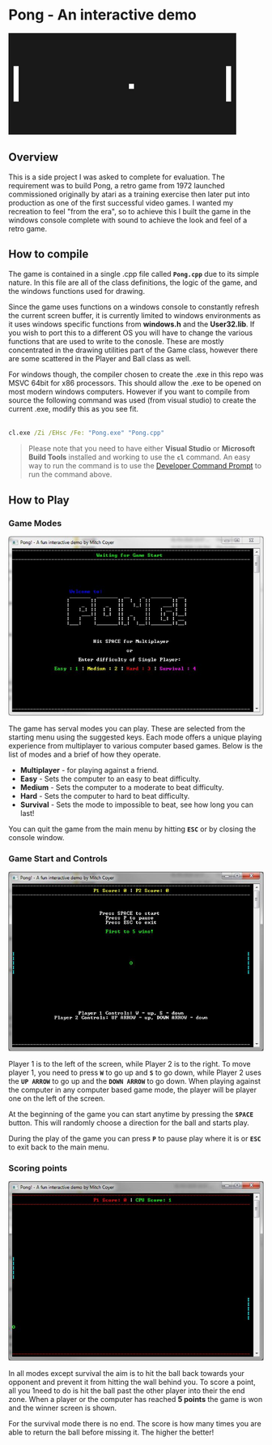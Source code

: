 # Pong - An interactive demo

![Main Menu](Images/example_pong.png)

## Overview

This is a side project I was asked to complete for evaluation. The requirement was to build Pong, a retro game from 1972 launched commissioned originally by atari as a training exercise then later put into production as one of the first successful video games. I wanted my recreation to feel "from the era", so to achieve this I built the game in the windows console complete with sound to achieve the look and feel of a retro game.

## How to compile

The game is contained in a single .cpp file called __`Pong.cpp`__ due to its simple nature. In this file are all of the class definitions, the logic of the game, and the windows functions used for drawing.

Since the game uses functions on a windows console to constantly refresh the current screen buffer, it is currently limited to windows environments as it uses windows specific functions from __windows.h__ and the __User32.lib__. If you wish to port this to a different OS you will have to change the various functions that are used to write to the conosle. These are mostly concentrated in the drawing utilities part of the Game class, however there are some scattered in the Player and Ball class as well.

For windows though, the compiler chosen to create the .exe in this repo was MSVC 64bit for x86 processors. This should allow the .exe to be opened on most modern windows computers. However if you want to compile from source the following command was used (from visual studio) to create the current .exe, modify this as you see fit.

``` cmd

cl.exe /Zi /EHsc /Fe: "Pong.exe" "Pong.cpp"

```

> Please note that you need to have either __Visual Studio__ or __Microsoft Build Tools__ installed and working to use the __`cl`__ command. An easy way to run the command is to use the [Developer Command Prompt](https://docs.microsoft.com/en-us/dotnet/framework/tools/developer-command-prompt-for-vs) to run the command above.

## How to Play

### Game Modes

![Main Menu](Images/Main-Menu.JPG)

The game has serval modes you can play. These are selected from the starting menu using the suggested keys. Each mode offers a unique playing experience from multiplayer to various computer based games. Below is the list of modes and a brief of how they operate.

- __Multiplayer__ - for playing against a friend.
- __Easy__ - Sets the computer to an easy to beat difficulty.
- __Medium__ - Sets the computer to a moderate to beat difficulty.
- __Hard__ - Sets the computer to hard to beat difficulty.
- __Survival__ - Sets the mode to impossible to beat, see how long you can last!

You can quit the game from the main menu by hitting __`ESC`__ or by closing the console window.

### Game Start and Controls

![PVP](Images/PVP.JPG)

Player 1 is to the left of the screen, while Player 2 is to the right. To move player 1, you need to press __`W`__ to go up and __`S`__ to go down, while Player 2 uses the __`UP ARROW`__ to go up and the __`DOWN ARROW`__ to go down. When playing against the computer in any computer based game mode, the player will be player one on the left of the screen.

At the beginning of the game you can start anytime by pressing the __`SPACE`__ button. This will randomly choose a direction for the ball and starts play.

During the play of the game you can press __`P`__ to pause play where it is or __`ESC`__ to exit back to the main menu.

### Scoring points

![PVP](Images/End.JPG)

In all modes except survival the aim is to hit the ball back towards your opponent and prevent it from hitting the wall behind you. To score a point, all you 1need to do is hit the ball past the other player into their the end zone. When a player or the computer has reached __5 points__ the game is won and the winner screen is shown.

For the survival mode there is no end. The score is how many times you are able to return the ball before missing it. The higher the better!
